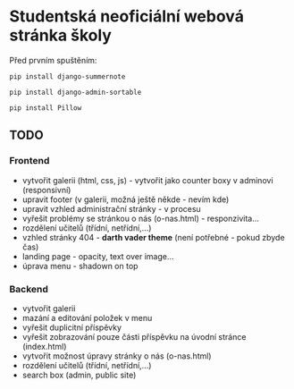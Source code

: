 <h1>Studentská neoficiální webová stránka školy</h1>


Před prvním spuštěním:

<code>pip install django-summernote </code>

<code>pip install django-admin-sortable </code>

<code>pip install Pillow</code>

<h2>TODO</h2>

<h3>Frontend</h3>

- vytvořit galerii (html, css, js) - vytvořit jako counter boxy v adminovi (responsivní)
- upravit footer (v galerii, možná ještě někde - nevím kde)
- upravit vzhled administrační stránky - v procesu
- vyřešit problémy se stránkou o nás (o-nas.html) - responzivita...
- rozdělení učitelů (třídní, netřídní,...)
- vzhled stránky 404 - <b>darth vader theme</b> (není potřebné - pokud zbyde čas)
- landing page - opacity, text over image...
- úprava menu - shadown on top

<h3>Backend</h3>

- vytvořit galerii
- mazání a editování položek v menu
- vyřešit duplicitní příspěvky
- vyřešit zobrazování pouze části příspěvku na úvodní stránce (index.html)
- vytvořit možnost úpravy stránky o nás (o-nas.html)
- rozdělení učitelů (třídní, netřídní,...)
- search box (admin, public site)
